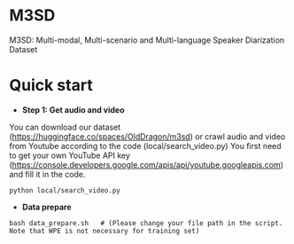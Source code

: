 # M3SD
M3SD: Multi-modal, Multi-scenario and Multi-language Speaker Diarization Dataset

# Quick start

- **Step 1: Get audio and video**

You can download our dataset (https://huggingface.co/spaces/OldDragon/m3sd) or crawl audio and video from Youtube according to the code (local/search_video.py)
You first need to get your own YouTube API key (https://console.developers.google.com/apis/api/youtube.googleapis.com) and fill it in the code.
```
python local/search_video.py
```
- **Data prepare**
```
bash data_prepare.sh   # (Please change your file path in the script. Note that WPE is not necessary for training set)
```

